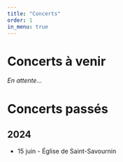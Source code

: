 ```yaml
---
title: "Concerts"
order: 1
in_menu: true
---
```

# Concerts à venir

*En attente…*

# Concerts passés

## 2024
- 15 juin - Église de Saint-Savournin 